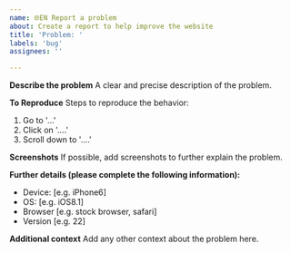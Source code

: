 ```yaml
---
name: 🌐EN Report a problem
about: Create a report to help improve the website
title: 'Problem: '
labels: 'bug'
assignees: ''

---
```


**Describe the problem**
A clear and precise description of the problem.

**To Reproduce**
Steps to reproduce the behavior:
1. Go to '...'
2. Click on '....'
3. Scroll down to '....'

**Screenshots**
If possible, add screenshots to further explain the problem.

**Further details (please complete the following information):**
 - Device: [e.g. iPhone6]
 - OS: [e.g. iOS8.1]
 - Browser [e.g. stock browser, safari]
 - Version [e.g. 22]

**Additional context**
Add any other context about the problem here.